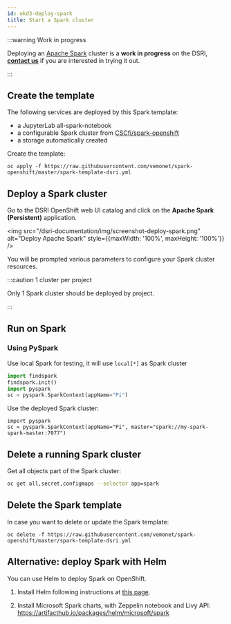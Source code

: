 ```yaml
---
id: okd3-deploy-spark
title: Start a Spark cluster
---
```



:::warning Work in progress

Deploying an [Apache Spark](https://spark.apache.org/) cluster is a **work in progress** on the DSRI, **[contact us](/dsri-documentation/help)** if you are interested in trying it out.

:::


## Create the template

The following services are deployed by this Spark template:

* a JupyterLab all-spark-notebook
* a configurable Spark cluster from [CSCfi/spark-openshift](https://github.com/CSCfi/spark-openshift)
* a storage automatically created

Create the template:

```shell
oc apply -f https://raw.githubusercontent.com/vemonet/spark-openshift/master/spark-template-dsri.yml
```

## Deploy a Spark cluster

Go to the DSRI OpenShift web UI catalog and click on the **Apache Spark (Persistent)** application.

<img src="/dsri-documentation/img/screenshot-deploy-spark.png" alt="Deploy Apache Spark" style={{maxWidth: '100%', maxHeight: '100%'}} />

You will be prompted various parameters to configure your Spark cluster resources.

:::caution 1 cluster per project

Only 1 Spark cluster should be deployed by project.

:::

## Run on Spark

### Using PySpark

Use local Spark for testing, it will use `local[*]` as Spark cluster

```python
import findspark
findspark.init()
import pyspark
sc = pyspark.SparkContext(appName="Pi")
```

Use the deployed Spark cluster:

```shell
import pyspark
sc = pyspark.SparkContext(appName="Pi", master="spark://my-spark-spark-master:7077")
```

## Delete a running Spark cluster

Get all objects part of the Spark cluster:

```bash
oc get all,secret,configmaps --selector app=spark
```

## Delete the Spark template

In case you want to delete or update the Spark template:

```shell
oc delete -f https://raw.githubusercontent.com/vemonet/spark-openshift/master/spark-template-dsri.yml
```

## Alternative: deploy Spark with Helm

You can use Helm to deploy Spark on OpenShift.

1. Install Helm following instructions at [this page](/dsri-documentation/docs/helm).

2. Install Microsoft Spark charts, with Zeppelin notebook and Livy API: https://artifacthub.io/packages/helm/microsoft/spark